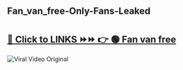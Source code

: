 
 ## Fan_van_free-Only-Fans-Leaked

# <h2><a href="https://clipsfans.com/Fan_van_free&ref=git">🔗 Click to LINKS ⏩⏩ 👉 🟢 Fan van free </a></h2>

<a href="https://clipsfans.com/Fan_van_free&ref=git" rel="nofollow" data-target="animated-image.originalLink"><img src="https://i.ibb.co.com/xMMVF88/686577567.gif" alt="Viral Video Original" style="max-width: 100%; display: inline-block;" data-target="animated-image.originalImage"></a>
